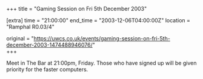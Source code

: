 +++
title = "Gaming Session on Fri 5th December 2003"

[extra]
time = "21:00:00"
end_time = "2003-12-06T04:00:00Z"
location = "Ramphal R0.03/4"

original = "https://uwcs.co.uk/events/gaming-session-on-fri-5th-december-2003-1474488946076/"    
+++

Meet in The Bar at 21:00pm, Friday. Those who have signed up will be given priority for the faster computers.

